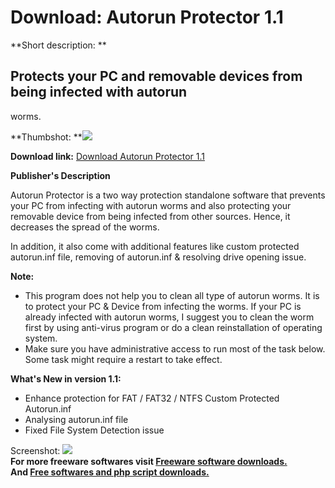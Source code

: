 # Download: Autorun Protector 1.1

**Short description: **

## Protects your PC and removable devices from being infected with autorun
worms.

  
**Thumbshot: **![](http://www.freewarefiles.com/screenshot/autorunprotect10_md.jpg)   
  
**Download link:** [Download Autorun Protector 1.1](http://freesoftwares.boysofts.com/Autorun-Protector_program_48376.html)  
  

**Publisher's Description**  
  

Autorun Protector is a two way protection standalone software that prevents
your PC from infecting with autorun worms and also protecting your removable
device from being infected from other sources. Hence, it decreases the spread
of the worms.

In addition, it also come with additional features like custom protected
autorun.inf file, removing of autorun.inf & resolving drive opening issue.

**Note:**

  * This program does not help you to clean all type of autorun worms. It is to protect your PC & Device from infecting the worms. If your PC is already infected with autorun worms, I suggest you to clean the worm first by using anti-virus program or do a clean reinstallation of operating system. 
  * Make sure you have administrative access to run most of the task below. Some task might require a restart to take effect. 

**What's New in version 1.1:**

  * Enhance protection for FAT / FAT32 / NTFS Custom Protected Autorun.inf 
  * Analysing autorun.inf file 
  * Fixed File System Detection issue 

  
  
Screenshot: ![](http://www.freewarefiles.com/screenshot/autorunprotect10.jpg)  
**For more freeware softwares visit [Freeware software downloads.](http://freesoftwares.boysofts.com/)**   
**And [Free softwares and php script downloads.](http://www.boysofts.com/)**

